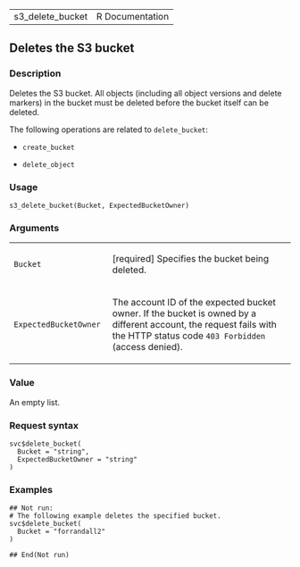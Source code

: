 <table style="width: 100%;">
<tbody>
<tr class="odd">
<td>s3_delete_bucket</td>
<td style="text-align: right;">R Documentation</td>
</tr>
</tbody>
</table>

## Deletes the S3 bucket

### Description

Deletes the S3 bucket. All objects (including all object versions and
delete markers) in the bucket must be deleted before the bucket itself
can be deleted.

The following operations are related to `delete_bucket`:

-   `create_bucket`

-   `delete_object`

### Usage

    s3_delete_bucket(Bucket, ExpectedBucketOwner)

### Arguments

<table>
<colgroup>
<col style="width: 35%" />
<col style="width: 65%" />
</colgroup>
<tbody>
<tr class="odd">
<td><code id="s3_delete_bucket_:_Bucket">Bucket</code></td>
<td><p>[required] Specifies the bucket being deleted.</p></td>
</tr>
<tr class="even">
<td><code
id="s3_delete_bucket_:_ExpectedBucketOwner">ExpectedBucketOwner</code></td>
<td><p>The account ID of the expected bucket owner. If the bucket is
owned by a different account, the request fails with the HTTP status
code <code style="white-space: pre;">⁠403 Forbidden⁠</code> (access
denied).</p></td>
</tr>
</tbody>
</table>

### Value

An empty list.

### Request syntax

    svc$delete_bucket(
      Bucket = "string",
      ExpectedBucketOwner = "string"
    )

### Examples

    ## Not run: 
    # The following example deletes the specified bucket.
    svc$delete_bucket(
      Bucket = "forrandall2"
    )

    ## End(Not run)
